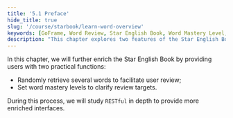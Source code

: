 ```yaml
---
title: '5.1 Preface'
hide_title: true
slug: '/course/starbook/learn-word-overview'
keywords: [GoFrame, Word Review, Star English Book, Word Mastery Level, RESTful Interface, Random Word Retrieval, User Functionality, Review Target, English Learning, Interface Design]
description: "This chapter explores two features of the Star English Book, where users can randomly retrieve words for review and set the level of word mastery to better clarify their review targets. These two functions allow users to have a clearer plan for word learning. At the same time, we delve into RESTful related technologies to enhance the richness and practicality of the interfaces."
---
```

In this chapter, we will further enrich the Star English Book by providing users with two practical functions:
- Randomly retrieve several words to facilitate user review;
- Set word mastery levels to clarify review targets.

During this process, we will study `RESTful` in depth to provide more enriched interfaces.